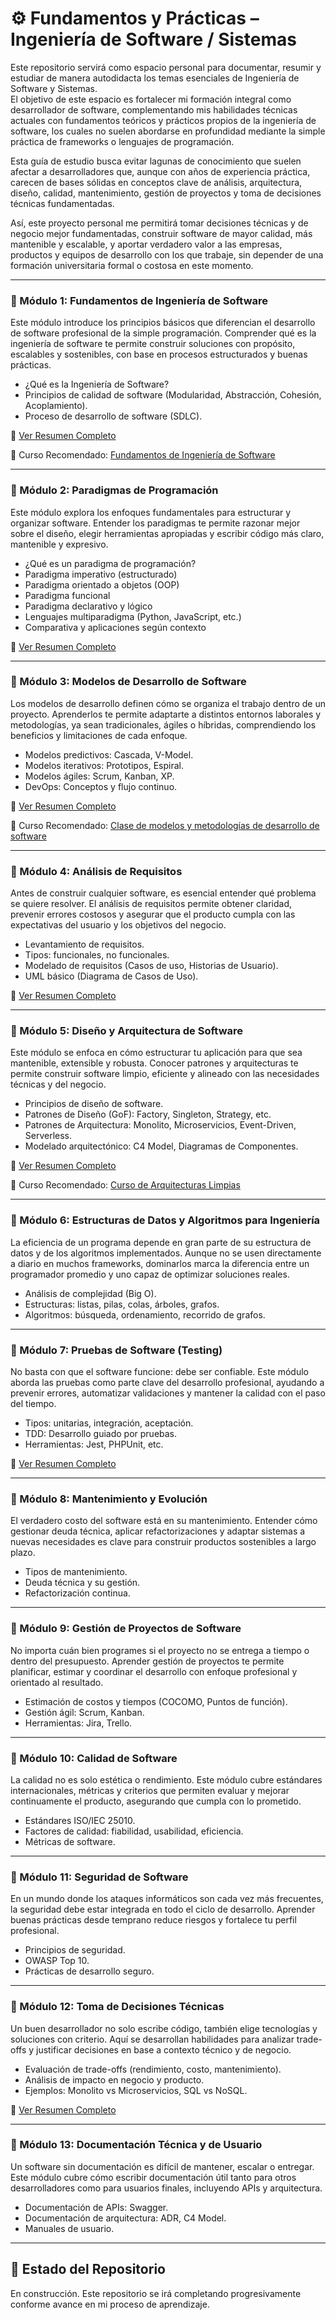 # ⚙️ Fundamentos y Prácticas – Ingeniería de Software / Sistemas

Este repositorio servirá como espacio personal para documentar, resumir y estudiar de manera autodidacta los temas esenciales de Ingeniería de Software y Sistemas.  
El objetivo de este espacio es fortalecer mi formación integral como desarrollador de software, complementando mis habilidades técnicas actuales con fundamentos teóricos y prácticos propios de la ingeniería de software, los cuales no suelen abordarse en profundidad mediante la simple práctica de frameworks o lenguajes de programación.

Esta guía de estudio busca evitar lagunas de conocimiento que suelen afectar a desarrolladores que, aunque con años de experiencia práctica, carecen de bases sólidas en conceptos clave de análisis, arquitectura, diseño, calidad, mantenimiento, gestión de proyectos y toma de decisiones técnicas fundamentadas.

Así, este proyecto personal me permitirá tomar decisiones técnicas y de negocio mejor fundamentadas, construir software de mayor calidad, más mantenible y escalable, y aportar verdadero valor a las empresas, productos y equipos de desarrollo con los que trabaje, sin depender de una formación universitaria formal o costosa en este momento.

---

### 📌 Módulo 1: Fundamentos de Ingeniería de Software

Este módulo introduce los principios básicos que diferencian el desarrollo de software profesional de la simple programación. Comprender qué es la ingeniería de software te permite construir soluciones con propósito, escalables y sostenibles, con base en procesos estructurados y buenas prácticas.

-   ¿Qué es la Ingeniería de Software?
-   Principios de calidad de software (Modularidad, Abstracción, Cohesión, Acoplamiento).
-   Proceso de desarrollo de software (SDLC).

📄 [Ver Resumen Completo](./01-fundamentos-ingenieria/summary.md)

📘 Curso Recomendado: [Fundamentos de Ingeniería de Software](https://platzi.com/cursos/ingenieria/)

---

### 📌 Módulo 2: Paradigmas de Programación

Este módulo explora los enfoques fundamentales para estructurar y organizar software. Entender los paradigmas te permite razonar mejor sobre el diseño, elegir herramientas apropiadas y escribir código más claro, mantenible y expresivo.

-   ¿Qué es un paradigma de programación?
-   Paradigma imperativo (estructurado)
-   Paradigma orientado a objetos (OOP)
-   Paradigma funcional
-   Paradigma declarativo y lógico
-   Lenguajes multiparadigma (Python, JavaScript, etc.)
-   Comparativa y aplicaciones según contexto

📄 [Ver Resumen Completo](./02-paradigmas-programacion/summary.md)

---

### 📌 Módulo 3: Modelos de Desarrollo de Software

Los modelos de desarrollo definen cómo se organiza el trabajo dentro de un proyecto. Aprenderlos te permite adaptarte a distintos entornos laborales y metodologías, ya sean tradicionales, ágiles o híbridas, comprendiendo los beneficios y limitaciones de cada enfoque.

-   Modelos predictivos: Cascada, V-Model.
-   Modelos iterativos: Prototipos, Espiral.
-   Modelos ágiles: Scrum, Kanban, XP.
-   DevOps: Conceptos y flujo continuo.

📄 [Ver Resumen Completo](./03-modelos-desarrollo/summary.md)

📘 Curso Recomendado: [Clase de modelos y metodologías de desarrollo de software](https://youtu.be/uhZgYsUI2A8?si=quBj61Z-4CW-hjBL)

---

### 📌 Módulo 4: Análisis de Requisitos

Antes de construir cualquier software, es esencial entender qué problema se quiere resolver. El análisis de requisitos permite obtener claridad, prevenir errores costosos y asegurar que el producto cumpla con las expectativas del usuario y los objetivos del negocio.

-   Levantamiento de requisitos.
-   Tipos: funcionales, no funcionales.
-   Modelado de requisitos (Casos de uso, Historias de Usuario).
-   UML básico (Diagrama de Casos de Uso).

📄 [Ver Resumen Completo](./04-analisis-requisitos/summary.md)

---

### 📌 Módulo 5: Diseño y Arquitectura de Software

Este módulo se enfoca en cómo estructurar tu aplicación para que sea mantenible, extensible y robusta. Conocer patrones y arquitecturas te permite construir software limpio, eficiente y alineado con las necesidades técnicas y del negocio.

-   Principios de diseño de software.
-   Patrones de Diseño (GoF): Factory, Singleton, Strategy, etc.
-   Patrones de Arquitectura: Monolito, Microservicios, Event-Driven, Serverless.
-   Modelado arquitectónico: C4 Model, Diagramas de Componentes.

📄 [Ver Resumen Completo](./05-diseno-arquitectura/summary.md)

📘 Curso Recomendado: [Curso de Arquitecturas Limpias](https://platzi.com/cursos/arquitecturas-limpias/)

---

### 📌 Módulo 6: Estructuras de Datos y Algoritmos para Ingeniería

La eficiencia de un programa depende en gran parte de su estructura de datos y de los algoritmos implementados. Aunque no se usen directamente a diario en muchos frameworks, dominarlos marca la diferencia entre un programador promedio y uno capaz de optimizar soluciones reales.

-   Análisis de complejidad (Big O).
-   Estructuras: listas, pilas, colas, árboles, grafos.
-   Algoritmos: búsqueda, ordenamiento, recorrido de grafos.

---

### 📌 Módulo 7: Pruebas de Software (Testing)

No basta con que el software funcione: debe ser confiable. Este módulo aborda las pruebas como parte clave del desarrollo profesional, ayudando a prevenir errores, automatizar validaciones y mantener la calidad con el paso del tiempo.

-   Tipos: unitarias, integración, aceptación.
-   TDD: Desarrollo guiado por pruebas.
-   Herramientas: Jest, PHPUnit, etc.

📄 [Ver Resumen Completo](./06-pruebas-software/summary.md)

---

### 📌 Módulo 8: Mantenimiento y Evolución

El verdadero costo del software está en su mantenimiento. Entender cómo gestionar deuda técnica, aplicar refactorizaciones y adaptar sistemas a nuevas necesidades es clave para construir productos sostenibles a largo plazo.

-   Tipos de mantenimiento.
-   Deuda técnica y su gestión.
-   Refactorización continua.

---

### 📌 Módulo 9: Gestión de Proyectos de Software

No importa cuán bien programes si el proyecto no se entrega a tiempo o dentro del presupuesto. Aprender gestión de proyectos te permite planificar, estimar y coordinar el desarrollo con enfoque profesional y orientado al resultado.

-   Estimación de costos y tiempos (COCOMO, Puntos de función).
-   Gestión ágil: Scrum, Kanban.
-   Herramientas: Jira, Trello.

---

### 📌 Módulo 10: Calidad de Software

La calidad no es solo estética o rendimiento. Este módulo cubre estándares internacionales, métricas y criterios que permiten evaluar y mejorar continuamente el producto, asegurando que cumpla con lo prometido.

-   Estándares ISO/IEC 25010.
-   Factores de calidad: fiabilidad, usabilidad, eficiencia.
-   Métricas de software.

---

### 📌 Módulo 11: Seguridad de Software

En un mundo donde los ataques informáticos son cada vez más frecuentes, la seguridad debe estar integrada en todo el ciclo de desarrollo. Aprender buenas prácticas desde temprano reduce riesgos y fortalece tu perfil profesional.

-   Principios de seguridad.
-   OWASP Top 10.
-   Prácticas de desarrollo seguro.

---

### 📌 Módulo 12: Toma de Decisiones Técnicas

Un buen desarrollador no solo escribe código, también elige tecnologías y soluciones con criterio. Aquí se desarrollan habilidades para analizar trade-offs y justificar decisiones en base a contexto técnico y de negocio.

-   Evaluación de trade-offs (rendimiento, costo, mantenimiento).
-   Análisis de impacto en negocio y producto.
-   Ejemplos: Monolito vs Microservicios, SQL vs NoSQL.

📄 [Ver Resumen Completo](./12-toma-decisiones/summary.md)

---

### 📌 Módulo 13: Documentación Técnica y de Usuario

Un software sin documentación es difícil de mantener, escalar o entregar. Este módulo cubre cómo escribir documentación útil tanto para otros desarrolladores como para usuarios finales, incluyendo APIs y arquitectura.

-   Documentación de APIs: Swagger.
-   Documentación de arquitectura: ADR, C4 Model.
-   Manuales de usuario.

---

## 🚧 Estado del Repositorio

En construcción. Este repositorio se irá completando progresivamente conforme avance en mi proceso de aprendizaje.
